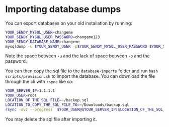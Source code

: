 # Importing database dumps

You can export databases on your old installation by running:

```bash
YOUR_SENDY_MYSQL_USER=changeme
YOUR_SENDY_MYSQL_USER_PASSWORD=changeme123
YOUR_SENDY_DATABASE_NAME=changeme
mysqldump -u $YOUR_SENDY_USER -p$YOUR_SENDY_MYSQL_USER_PASSWORD $YOUR_SENDY_DATABASE_NAME > backup.sql
```

Note the space between `-u` and the lack of space between `-p` and the password.

You can then copy the sql file to the `database-imports` folder and run `bash scripts/provision.sh` to import the database. You can download the file through the cli with `rsync` like so:

```bash
YOUR_SERVER_IP=1.1.1.1
YOUR_USER=root
LOCATION_OF_THE_SQL_FILE=~/backup.sql
LOCATION_TO_COPY_THE_SQL_FILE_TO=~/Downloads/backup.sql
rsync -avz --progress  $YOUR_USER@$YOUR_SERVER_IP:$LOCATION_OF_THE_SQL_FILE $LOCATION_TO_COPY_THE_SQL_FILE_TO
```

You may delete the sql file after importing it.